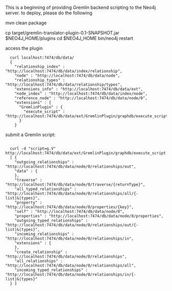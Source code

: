 This is a beginning of providing Gremlin backend scripting to the Neo4j server. to deploy, please do the following

  mvn clean package
  
  cp target/gremlin-translator-plugin-0.1-SNAPSHOT.jar $NEO4J_HOME/plugins
  cd $NEO4J_HOME
  bin/neo4j restart
  
access the plugin

```text
  curl localhost:7474/db/data/
  {
    "relationship_index" : "http://localhost:7474/db/data/index/relationship",
    "node" : "http://localhost:7474/db/data/node",
    "relationship_types" : "http://localhost:7474/db/data/relationship/types",
    "extensions_info" : "http://localhost:7474/db/data/ext",
    "node_index" : "http://localhost:7474/db/data/index/node",
    "reference_node" : "http://localhost:7474/db/data/node/0",
    "extensions" : {
      "GremlinPlugin" : {
        "execute_script" : "http://localhost:7474/db/data/ext/GremlinPlugin/graphdb/execute_script"
      }
    }
```

submit a Gremlin script:

```text

  curl -d "script=g.V" http://localhost:7474/db/data/ext/GremlinPlugin/graphdb/execute_script
  [ {
    "outgoing_relationships" : "http://localhost:7474/db/data/node/0/relationships/out",
    "data" : {
    },
    "traverse" : "http://localhost:7474/db/data/node/0/traverse/{returnType}",
    "all_typed_relationships" : "http://localhost:7474/db/data/node/0/relationships/all/{-list|&|types}",
    "property" : "http://localhost:7474/db/data/node/0/properties/{key}",
    "self" : "http://localhost:7474/db/data/node/0",
    "properties" : "http://localhost:7474/db/data/node/0/properties",
    "outgoing_typed_relationships" : "http://localhost:7474/db/data/node/0/relationships/out/{-list|&|types}",
    "incoming_relationships" : "http://localhost:7474/db/data/node/0/relationships/in",
    "extensions" : {
    },
    "create_relationship" : "http://localhost:7474/db/data/node/0/relationships",
    "all_relationships" : "http://localhost:7474/db/data/node/0/relationships/all",
    "incoming_typed_relationships" : "http://localhost:7474/db/data/node/0/relationships/in/{-list|&|types}"
  } ]
```